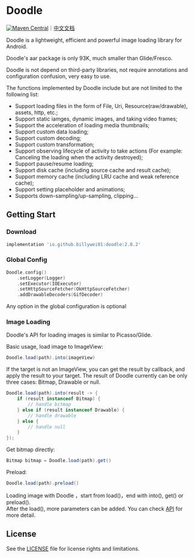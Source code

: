 # Doodle
[![Maven Central](https://img.shields.io/maven-central/v/io.github.billywei01/doodle)](https://search.maven.org/artifact/io.github.billywei01/doodle)｜[中文文档](README_CN.md)

Doodle is a lightweight, efficient and powerful image loading library for Android.

Doodle's aar package is only 93K, much smaller than Glide/Fresco.

Doodle is not depend on third-party libraries, not require annotations and configuration confusion,
 very easy to use.

The functions implemented by Doodle include but are not limited to the following list:

- Support loading files in the form of File, Uri, Resource(raw/drawable), assets, http, etc.;
- Support static iamges, dynamic images, and taking video frames;
- Support the acceleration of loading media thumbnails;
- Support custom data loading;
- Support custom decoding;
- Support custom transformation;
- Support observing lifecycle of activity to take actions (For example: Canceling the loading when the activity destroyed);
- Support pause/resume loading;
- Support disk cache (including source cache and result cache);
- Support memory cache (including LRU cache and weak reference cache);
- Support setting placeholder and animations;
- Supports down-sampling/up-sampling, clipping...


## Getting Start

### Download
```gradle
implementation 'io.github.billywei01:doodle:2.0.2'
```

### Global Config
```kotlin
Doodle.config()
    .setLogger(Logger)
    .setExecutor(IOExecutor)
    .setHttpSourceFetcher(OkHttpSourceFetcher)
    .addDrawableDecoders(GifDecoder)
```

Any option in the global configuration is optional

### Image Loading
Doodle's API for loading images is similar to Picasso/Glide.

Basic usage, load image to ImageView:

```java
Doodle.load(path).into(imageView)
```

If the target is not an ImageView, you can get the result by callback, and apply the result to your target.
The result of Doodle currently can be only three cases: Bitmap, Drawable or null.

```java
Doodle.load(path).into(result -> {
    if (result instanceof Bitmap) {
        // handle bitmap
    } else if (result instanceof Drawable) {
        // handle drawable
    } else { 
        // handle null
    }
});
```

Get bitmap directly:

```java
Bitmap bitmap = Doodle.load(path).get()
```

Preload:

```java
Doodle.load(path).preload()
```

Loading image with Doodle ，start from load()，end with into(), get() or preload().<br/>
After the load(), more parameters can be added.
You can check [API](API.md) for more detail.


## License
See the [LICENSE](LICENSE.md) file for license rights and limitations.
